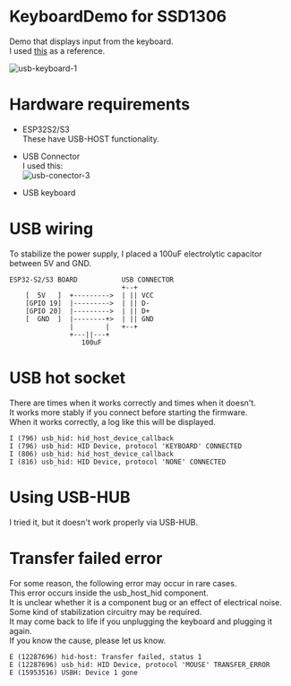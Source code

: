 # KeyboardDemo for SSD1306
Demo that displays input from the keyboard.   
I used [this](https://github.com/espressif/esp-idf/tree/master/examples/peripherals/usb/host/hid) as a reference.   

![usb-keyboard-1](https://github.com/user-attachments/assets/cb108559-4a5a-4df7-9be8-47f9f4c492f3)

# Hardware requirements

- ESP32S2/S3   
 These have USB-HOST functionality.

- USB Connector   
 I used this:   
 ![usb-conector-3](https://github.com/user-attachments/assets/05f3f79d-00d1-4d65-ad46-67d2e987bc88)

- USB keyboard   

# USB wiring   
To stabilize the power supply, I placed a 100uF electrolytic capacitor between 5V and GND.   
```
ESP32-S2/S3 BOARD           USB CONNECTOR
                            +--+
    [  5V   ]  +--------->  | || VCC
    [GPIO 19]  |--------->  | || D-
    [GPIO 20]  |--------->  | || D+
    [  GND  ]  |--------+>  | || GND
               |        |   +--+
               +---||---+
                  100uF
```

# USB hot socket
There are times when it works correctly and times when it doesn't.   
It works more stably if you connect before starting the firmware.   
When it works correctly, a log like this will be displayed.   
```
I (796) usb_hid: hid_host_device_callback
I (796) usb_hid: HID Device, protocol 'KEYBOARD' CONNECTED
I (806) usb_hid: hid_host_device_callback
I (816) usb_hid: HID Device, protocol 'NONE' CONNECTED
```

# Using USB-HUB
I tried it, but it doesn't work properly via USB-HUB.

# Transfer failed error
For some reason, the following error may occur in rare cases.   
This error occurs inside the usb_host_hid component.   
It is unclear whether it is a component bug or an effect of electrical noise.   
Some kind of stabilization circuitry may be required.   
It may come back to life if you unplugging the keyboard and plugging it again.   
If you know the cause, please let us know.   
```
E (12287696) hid-host: Transfer failed, status 1
E (12287696) usb_hid: HID Device, protocol 'MOUSE' TRANSFER_ERROR
E (15953516) USBH: Device 1 gone
```
